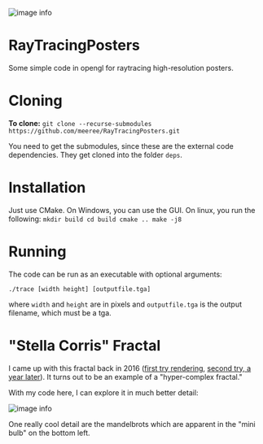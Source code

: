 ![image info](out_v2_bloom.jpg)

# RayTracingPosters
Some simple code in opengl for raytracing high-resolution posters. 

# Cloning
**To clone:** `git clone --recurse-submodules https://github.com/meeree/RayTracingPosters.git` 

You need to get the submodules, since these are the external code dependencies. They get cloned into the folder `deps`.

# Installation
Just use CMake. On Windows, you can use the GUI. On linux, you run the following:
`
mkdir build
cd build
cmake ..
make -j8
`

# Running
The code can be run as an executable with optional arguments:

`./trace [width height] [outputfile.tga]`

where `width` and `height` are in pixels and `outputfile.tga` is the output filename, which must be a tga.

# "Stella Corris" Fractal

I came up with this fractal back in 2016 ([first try rendering](https://youtu.be/gbqG23NxaAY?si=zRkwD5SSsJEuIC2b), [second try, a year later](https://www.youtube.com/watch?v=I6SrVbbiJyw)). It turns out to be an example of a "hyper-complex fractal." 

With my code here, I can explore it in much better detail:

![image info](stella_map.jpg)

One really cool detail are the mandelbrots which are apparent in the "mini bulb" on the bottom left. 
